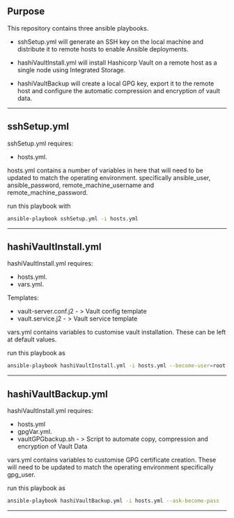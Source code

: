 ## Purpose

This repository contains three ansible playbooks.

- sshSetup.yml will generate an SSH key on the local machine and distribute it to remote hosts to enable Ansible deployments.

- hashiVaultInstall.yml will install Hashicorp Vault on a remote host as a single node using Integrated Storage.

- hashiVaultBackup will create a local GPG key, export it to the remote host and configure the automatic compression and encryption of vault data.

---

## sshSetup.yml

sshSetup.yml requires: 
 - hosts.yml. 

hosts.yml contains a number of variables in here that will need to be updated to match the operating environment.
specifically ansible_user, ansible_password, remote_machine_username and remote_machine_password.

run this playbook with 

```bash
ansible-playbook sshSetup.yml -i hosts.yml
```

---

## hashiVaultInstall.yml

hashiVaultInstall.yml requires: 
- hosts.yml.
- vars.yml.

Templates:
- vault-server.conf.j2 - > Vault config template
- vault.service.j2 - > Vault service template

vars.yml contains variables to customise vault installation. These can be left at default values.

run this playbook as 

```bash
ansible-playbook hashiVaultInstall.yml -i hosts.yml --become-user=root --ask-become-pass
```

---

## hashiVaultBackup.yml

hashiVaultInstall.yml requires: 
- hosts.yml
- gpgVar.yml.
- vaultGPGbackup.sh - > Script to automate copy, compression and encryption of Vault Data


vars.yml contains variables to customise GPG certificate creation. These will need to be updated to match the operating environment
specifically gpg_user.

run this playbook as 

```bash
ansible-playbook hashiVaultBackup.yml -i hosts.yml --ask-become-pass
```

---






